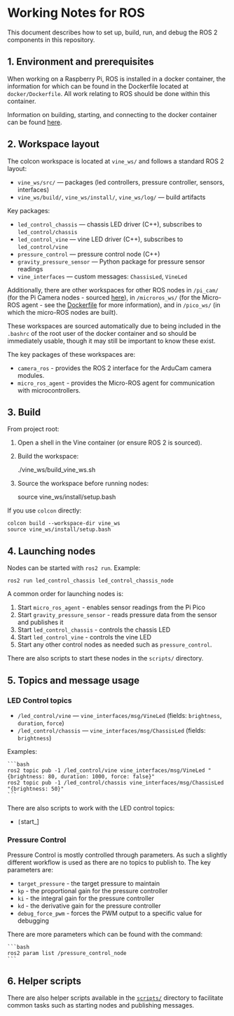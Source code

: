 # Working Notes for ROS

This document describes how to set up, build, run, and debug the ROS 2 components in this repository.

## 1. Environment and prerequisites

When working on a Raspberry Pi, ROS is installed in a docker container, the information for which can be found in the Dockerfile located at `docker/Dockerfile`. All work relating to ROS should be done within this container.

Information on building, starting, and connecting to the docker container can be found [here](./Docker.md).

## 2. Workspace layout

The colcon workspace is located at `vine_ws/` and follows a standard ROS 2 layout:

- `vine_ws/src/` — packages (led controllers, pressure controller, sensors, interfaces)
- `vine_ws/build/`, `vine_ws/install/`, `vine_ws/log/` — build artifacts

Key packages:

- `led_control_chassis` — chassis LED driver (C++), subscribes to `led_control/chassis`
- `led_control_vine` — vine LED driver (C++), subscribes to `led_control/vine`
- `pressure_control` — pressure control node (C++)
- `gravity_pressure_sensor` — Python package for pressure sensor readings
- `vine_interfaces` — custom messages: `ChassisLed`, `VineLed`

Additionally, there are other workspaces for other ROS nodes in `/pi_cam/` (for the Pi Camera nodes - sourced [here](https://github.com/MECH5080-Project-164/camera_ros)), in `/microros_ws/` (for the Micro-ROS agent - see the [Dockerfile](../docker/Dockerfile) for more information), and in `/pico_ws/` (in which the micro-ROS nodes are built).

These workspaces are sourced automatically due to being included in the `.bashrc` of the root user of the docker container and so should be immediately usable, though it may still be important to know these exist.

The key packages of these workspaces are:

- `camera_ros` - provides the ROS 2 interface for the ArduCam camera modules.
- `micro_ros_agent` - provides the Micro-ROS agent for communication with microcontrollers.

## 3. Build

From project root:

1. Open a shell in the Vine container (or ensure ROS 2 is sourced).
2. Build the workspace:

    ./vine_ws/build_vine_ws.sh

3. Source the workspace before running nodes:

    source vine_ws/install/setup.bash

If you use `colcon` directly:

    colcon build --workspace-dir vine_ws
    source vine_ws/install/setup.bash

## 4. Launching nodes

Nodes can be started with `ros2 run`. Example:

    ros2 run led_control_chassis led_control_chassis_node

A common order for launching nodes is:

1. Start `micro_ros_agent` - enables sensor readings from the Pi Pico
2. Start `gravity_pressure_sensor` - reads pressure data from the sensor and publishes it
3. Start `led_control_chassis` - controls the chassis LED
4. Start `led_control_vine` - controls the vine LED
5. Start any other control nodes as needed such as `pressure_control`.

There are also scripts to start these nodes in the `scripts/` directory.

## 5. Topics and message usage

### LED Control topics

- `/led_control/vine` — `vine_interfaces/msg/VineLed` (fields: `brightness`, `duration`, `force`)
- `/led_control/chassis` — `vine_interfaces/msg/ChassisLed` (fields: `brightness`)

Examples:

    ```bash
    ros2 topic pub -1 /led_control/vine vine_interfaces/msg/VineLed "{brightness: 80, duration: 1000, force: false}"
    ros2 topic pub -1 /led_control/chassis vine_interfaces/msg/ChassisLed "{brightness: 50}"
    ```

There are also scripts to work with the LED control topics:

- `[`start_]

### Pressure Control

Pressure Control is mostly controlled through parameters. As such a slightly different workflow is used as there are no topics to publish to. The key parameters are:

- `target_pressure` - the target pressure to maintain
- `kp` - the proportional gain for the pressure controller
- `ki` - the integral gain for the pressure controller
- `kd` - the derivative gain for the pressure controller
- `debug_force_pwm` - forces the PWM output to a specific value for debugging

There are more parameters which can be found with the command:

    ```bash
    ros2 param list /pressure_control_node
    ```

## 6. Helper scripts

There are also helper scripts available in the [`scripts/`](../scripts/) directory to facilitate common tasks such as starting nodes and publishing messages.
